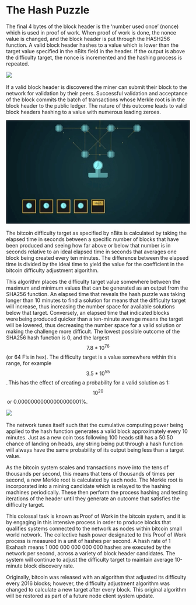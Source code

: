 # The Hash Puzzle

The final 4 bytes of the block header is the ‘number used once’ (nonce) which is used in proof of work. When proof of work is done, the nonce value is changed, and the block header is put through the HASH256 function. A valid block header hashes to a value which is lower than the target value specified in the nBits field in the header. If the output is above the difficulty target, the nonce is incremented and the hashing process is repeated.

![](https://bitcoinsv.academy/storage/photos/4318/BSVA-MerkleTrees_Ch3Less2_VA3.jpg)

If a valid block header is discovered the miner can submit their block to the network for validation by their peers. Successful validation and acceptance of the block commits the batch of transactions whose Merkle root is in the block header to the public ledger. The nature of this outcome leads to valid block headers hashing to a value with numerous leading zeroes.

![](../.gitbook/assets/BSVA-MerkleTrees_Ch3Less2_VA4.gif)

The bitcoin difficulty target as specified by nBits is calculated by taking the elapsed time in seconds between a specific number of blocks that have been produced and seeing how far above or below that number is in seconds relative to an ideal elapsed time in seconds that averages one block being created every ten minutes. The difference between the elapsed time is divided by the ideal time to yield the value for the coefficient in the bitcoin difficulty adjustment algorithm.

This algorithm places the difficulty target value somewhere between the maximum and minimum values that can be generated as an output from the SHA256 function. An elapsed time that reveals the hash puzzle was taking longer than 10 minutes to find a solution for means that the difficulty target will increase, thus increasing the number space for available solutions below that target. Conversely, an elapsed time that indicated blocks were being produced quicker than a ten-minute average means the target will be lowered, thus decreasing the number space for a valid solution or making the challenge more difficult. The lowest possible outcome of the SHA256 hash function is 0, and the largest $$7.8 * 10^{76}$$ (or 64 F’s in hex). The difficulty target is a value somewhere within this range, for example $$3.5 * 10^{55}$$. This has the effect of creating a probability for a valid solution as 1:$$10^{20}$$ or 0.00000000000000000001%.

![](https://bitcoinsv.academy/storage/photos/8383/BSVA-MerkleTrees_Ch3Less2_VA5_cropped_1645188840.jpg)

The network tunes itself such that the cumulative computing power being applied to the hash function generates a valid block approximately every 10 minutes. Just as a new coin toss following 100 heads still has a 50:50 chance of landing on heads, any string being put through a hash function will always have the same probability of its output being less than a target value.

As the bitcoin system scales and transactions move into the tens of thousands per second, this means that tens of thousands of times per second, a new Merkle root is calculated by each node. The Merkle root is incorporated into a mining candidate which is relayed to the hashing machines periodically. These then perform the process hashing and testing iterations of the header until they generate an outcome that satisfies the difficulty target.

This colossal task is known as Proof of Work in the bitcoin system, and it is by engaging in this intensive process in order to produce blocks that qualifies systems connected to the network as nodes within bitcoin small world network. The collective hash power designated to this Proof of Work process is measured in a unit of hashes per second. A hash rate of 1 Exahash means 1 000 000 000 000 000 hashes are executed by the network per second, across a variety of block header candidates. The system will continue to adjust the difficulty target to maintain average 10-minute block discovery rate.

Originally, bitcoin was released with an algorithm that adjusted its difficulty every 2016 blocks; however, the difficulty adjustment algorithm was changed to calculate a new target after every block. This original algorithm will be restored as part of a future node client system update.
